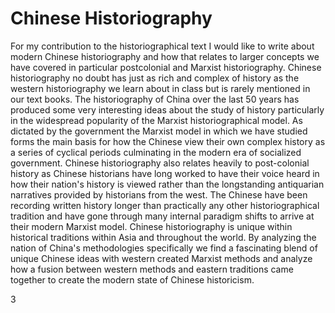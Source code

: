 # Chinese Historiography
For my contribution to the historiographical text I would like to write about modern Chinese historiography and how that relates to larger concepts we have covered in particular postcolonial and Marxist historiography. Chinese historiography no doubt has just as rich and complex of history as the western historiography we learn about in class but is rarely mentioned in our text books. The historiography of China over the last 50 years has produced some very interesting ideas about the study of history particularly in the widespread popularity of the Marxist historiographical model. As dictated by the government the Marxist model in which we have studied forms the main basis for how the Chinese view their own complex history as a series of cyclical periods culminating in the modern era of socialized government. Chinese historiography also relates heavily to post-colonial history as Chinese historians have long worked to have their voice heard in how their nation's history is viewed rather than the longstanding antiquarian narratives provided by historians from the west. The Chinese have been recording written history longer than practically any other historiographical tradition and have gone through many internal paradigm shifts to arrive at their modern Marxist model. Chinese historiography is unique within historical traditions within Asia and throughout the world. By analyzing the nation of China's methodologies specifically we find a fascinating blend of unique Chinese ideas with western created Marxist methods and analyze how a fusion between western methods and eastern traditions came together to create the modern state of Chinese historicism. 

3
